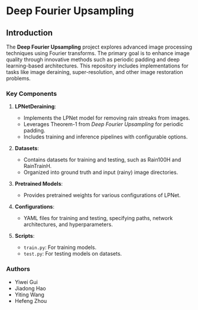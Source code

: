 
# Deep Fourier Upsampling

## Introduction
The **Deep Fourier Upsampling** project explores advanced image processing 
techniques using Fourier transforms. The primary goal is to enhance image 
quality through innovative methods such as periodic padding and deep 
learning-based architectures. This repository includes implementations for 
tasks like image deraining, super-resolution, and other image restoration 
problems.

### Key Components
1. **LPNetDeraining**:
   - Implements the LPNet model for removing rain streaks from images.
   - Leverages Theorem-1 from *Deep Fourier Upsampling* for periodic padding.
   - Includes training and inference pipelines with configurable options.

2. **Datasets**:
   - Contains datasets for training and testing, such as Rain100H and 
     RainTrainH.
   - Organized into ground truth and input (rainy) image directories.

3. **Pretrained Models**:
   - Provides pretrained weights for various configurations of LPNet.

4. **Configurations**:
   - YAML files for training and testing, specifying paths, network 
     architectures, and hyperparameters.

5. **Scripts**:
   - `train.py`: For training models.
   - `test.py`: For testing models on datasets.

### Authors
- Yiwei Gui
- Jiadong Hao
- Yiting Wang
- Hefeng Zhou

